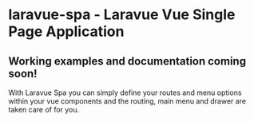 # laravue-spa - Laravue Vue Single Page Application

## Working examples and documentation coming soon!

With Laravue Spa you can simply define your routes and menu options within your vue components and the
routing, main menu and drawer are taken care of for you.
